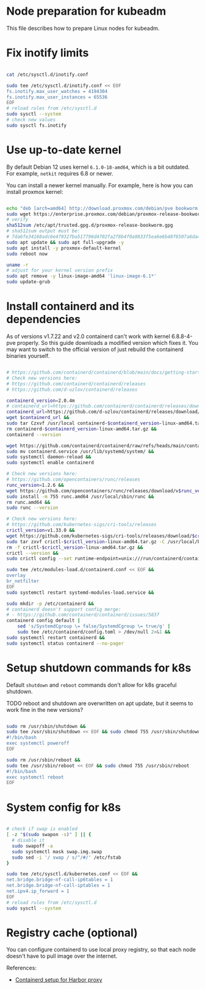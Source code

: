 
# Node preparation for kubeadm

This file describes how to prepare Linux nodes for kubeadm.

# Fix inotify limits

```bash

cat /etc/sysctl.d/inotify.conf

sudo tee /etc/sysctl.d/inotify.conf << EOF
fs.inotify.max_user_watches = 4194304
fs.inotify.max_user_instances = 65536
EOF
# reload rules from /etc/sysctl.d
sudo sysctl --system
# check new values
sudo sysctl fs.inotify

```

# Use up-to-date kernel

By default Debian 12 uses kernel `6.1.0-18-amd64`, which is a bit outdated.
For example, `netkit` requires 6.8 or newer.

You can install a newer kernel manually. For example, here is how you can install proxmox kernel:

```bash

echo "deb [arch=amd64] http://download.proxmox.com/debian/pve bookworm pve-no-subscription" | sudo tee /etc/apt/sources.list.d/pve-install-repo.list
sudo wget https://enterprise.proxmox.com/debian/proxmox-release-bookworm.gpg -O /etc/apt/trusted.gpg.d/proxmox-release-bookworm.gpg
# verify
sha512sum /etc/apt/trusted.gpg.d/proxmox-release-bookworm.gpg
# sha512sum output must be:
# 7da6fe34168adc6e479327ba517796d4702fa2f8b4f0a9833f5ea6e6b48f6507a6da403a274fe201595edc86a84463d50383d07f64bdde2e3658108db7d6dc87 /etc/apt/trusted.gpg.d/proxmox-release-bookworm.gpg
sudo apt update && sudo apt full-upgrade -y
sudo apt install -y proxmox-default-kernel
sudo reboot now

uname -r
# adjust for your kernel version prefix
sudo apt remove -y linux-image-amd64 'linux-image-6.1*'
sudo update-grub

```

# Install containerd and its dependencies

As of versions v1.7.22 and v2.0 containerd can't work with kernel 6.8.8-4-pve properly.
So this guide downloads a modified version which fixes it.
You may want to switch to the official version
of just rebuild the containerd binaries yourself.

```bash

# https://github.com/containerd/containerd/blob/main/docs/getting-started.md
# Check new versions here:
# https://github.com/containerd/containerd/releases
# https://github.com/d-uzlov/containerd/releases

containerd_version=2.0.4m
# containerd_url=https://github.com/containerd/containerd/releases/download/v$containerd_version/containerd-$containerd_version-linux-amd64.tar.gz
containerd_url=https://github.com/d-uzlov/containerd/releases/download/release-$containerd_version/containerd-$containerd_version-linux-amd64.tar.gz
wget $containerd_url &&
sudo tar Czxvf /usr/local containerd-$containerd_version-linux-amd64.tar.gz &&
rm containerd-$containerd_version-linux-amd64.tar.gz &&
containerd --version

wget https://github.com/containerd/containerd/raw/refs/heads/main/containerd.service &&
sudo mv containerd.service /usr/lib/systemd/system/ &&
sudo systemctl daemon-reload &&
sudo systemctl enable containerd

# Check new versions here:
# https://github.com/opencontainers/runc/releases
runc_version=1.2.6 &&
wget https://github.com/opencontainers/runc/releases/download/v$runc_version/runc.amd64 &&
sudo install -m 755 runc.amd64 /usr/local/sbin/runc &&
rm runc.amd64 &&
sudo runc --version

# Check new versions here:
# https://github.com/kubernetes-sigs/cri-tools/releases
crictl_version=v1.33.0 &&
wget https://github.com/kubernetes-sigs/cri-tools/releases/download/$crictl_version/crictl-$crictl_version-linux-amd64.tar.gz &&
sudo tar zxvf crictl-$crictl_version-linux-amd64.tar.gz -C /usr/local/bin &&
rm -f crictl-$crictl_version-linux-amd64.tar.gz &&
crictl --version &&
sudo crictl config --set runtime-endpoint=unix:///run/containerd/containerd.sock --set image-endpoint=unix:///run/containerd/containerd.sock

sudo tee /etc/modules-load.d/containerd.conf << EOF &&
overlay
br_netfilter
EOF
sudo systemctl restart systemd-modules-load.service &&

sudo mkdir -p /etc/containerd &&
# containerd doesn't support config merge:
# - https://github.com/containerd/containerd/issues/5837
containerd config default | 
    sed 's/SystemdCgroup \= false/SystemdCgroup \= true/g' | 
    sudo tee /etc/containerd/config.toml > /dev/null 2>&1 &&
sudo systemctl restart containerd &&
sudo systemctl status containerd --no-pager

```

# Setup shutdown commands for k8s

Default `shutdown` and `reboot` commands don't allow for k8s graceful shutdown.

TODO reboot and shutdown are overwritten on apt update, but it seems to work fine in the new versions?

```bash

sudo rm /usr/sbin/shutdown &&
sudo tee /usr/sbin/shutdown << EOF && sudo chmod 755 /usr/sbin/shutdown
#!/bin/bash
exec systemctl poweroff
EOF

sudo rm /usr/sbin/reboot &&
sudo tee /usr/sbin/reboot << EOF && sudo chmod 755 /usr/sbin/reboot
#!/bin/bash
exec systemctl reboot
EOF

```

# System config for k8s

```bash

# check if swap is enabled
[ -z "$(sudo swapon -s)" ] || {
  # disable it
  sudo swapoff -a
  sudo systemctl mask swap.img.swap
  sudo sed -i '/ swap / s/^/#/' /etc/fstab
}

sudo tee /etc/sysctl.d/kubernetes.conf << EOF &&
net.bridge.bridge-nf-call-ip6tables = 1
net.bridge.bridge-nf-call-iptables = 1
net.ipv4.ip_forward = 1
EOF
# reload rules from /etc/sysctl.d
sudo sysctl --system

```

# Registry cache (optional)

You can configure containerd to use local proxy registry,
so that each node doesn't have to pull image over the internet.

References:
- [Containerd setup for Harbor proxy](./harbor/containerd-proxy.md)
